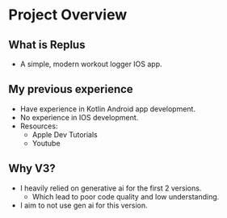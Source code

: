 # Project Overview

## What is Replus
- A simple, modern workout logger IOS app.

## My previous experience
- Have experience in Kotlin Android app development.
- No experience in IOS development.
- Resources:
    - Apple Dev Tutorials
    - Youtube

## Why V3?
- I heavily relied on generative ai for the first 2 versions.
    - Which lead to poor code quality and low understanding.
- I aim to not use gen ai for this version.
